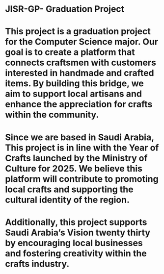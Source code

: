 # JISR-GP- Graduation Project

# This project is a graduation project for the Computer Science major. Our goal is to create a platform that connects craftsmen with customers interested in handmade and crafted items. By building this bridge, we aim to support local artisans and enhance the appreciation for crafts within the community.

# Since we are based in Saudi Arabia, This project is in line with the Year of Crafts launched by the Ministry of Culture for 2025. We believe this platform will contribute to promoting local crafts and supporting the cultural identity of the region.

# Additionally, this project supports Saudi Arabia’s Vision twenty thirty by encouraging local businesses and fostering creativity within the crafts industry.
